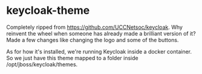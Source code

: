 # keycloak-theme
Completely ripped from https://github.com/UCCNetsoc/keycloak. Why reinvent the wheel when someone has already made a brilliant version of it?
Made a few changes like changing the logo and some of the buttons.

As for how it's installed, we're running Keycloak inside a docker container. So we just have this theme mapped to a folder inside /opt/jboss/keycloak/themes.
